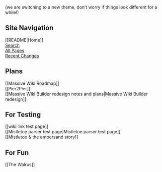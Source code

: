 (we are switching to a new theme, don't worry if things look different for a while!)

## Site Navigation

[[README|Home]]  
[Search](/search.html)  
[All Pages](/all-pages.html)  
[Recent Changes](/recent-pages.html)

## Plans

[[Massive Wiki Roadmap]]  
[[Pier2Pier]]  
[[Massive Wiki Builder redesign notes and plans|Massive Wiki Builder redesign]]     

## For Testing

[[wiki link test page]]  
[[Mistletoe parser test page|Mistletoe parser test page]]  
[[Mistletoe & the ampersand story]]  

## For Fun

[[The Walrus]]  
